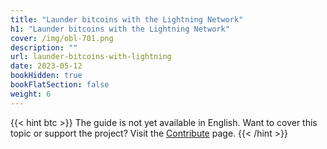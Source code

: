 ```yaml
---
title: "Launder bitcoins with the Lightning Network"
h1: "Launder bitcoins with the Lightning Network"
cover: /img/obl-701.png
description: ""
url: launder-bitcoins-with-lightning
date: 2023-05-12
bookHidden: true
bookFlatSection: false
weight: 6
---
```


{{< hint btc >}}
The guide is not yet available in English. Want to cover this topic or support the project? Visit the [Contribute](/en/contribute) page. 
{{< /hint >}}